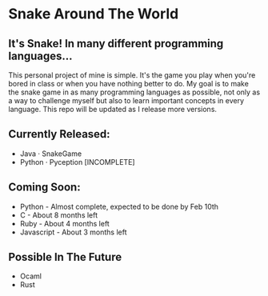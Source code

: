 # Snake Around The World
## It's Snake! In many different programming languages...

This personal project of mine is simple. It's the game you play when you're bored in class or when you have nothing better to do. My goal is to make the snake game in as many programming languages as possible, not only as a way to challenge myself but also to learn important concepts in every language. This repo will be updated as I release more versions.

## Currently Released:
- Java · SnakeGame
- Python · Pyception [INCOMPLETE]

## Coming Soon:
- Python - Almost complete, expected to be done by Feb 10th 
- C - About 8 months left
- Ruby - About 4 months left
- Javascript - About 3 months left

## Possible In The Future
- Ocaml
- Rust
